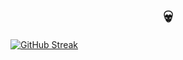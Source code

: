 <h1 align="center">💀	</h1>

[![GitHub Streak](http://github-readme-streak-stats.herokuapp.com?user=ElMehdiTaii&theme=dark&background=000000)](https://git.io/streak-stats)
